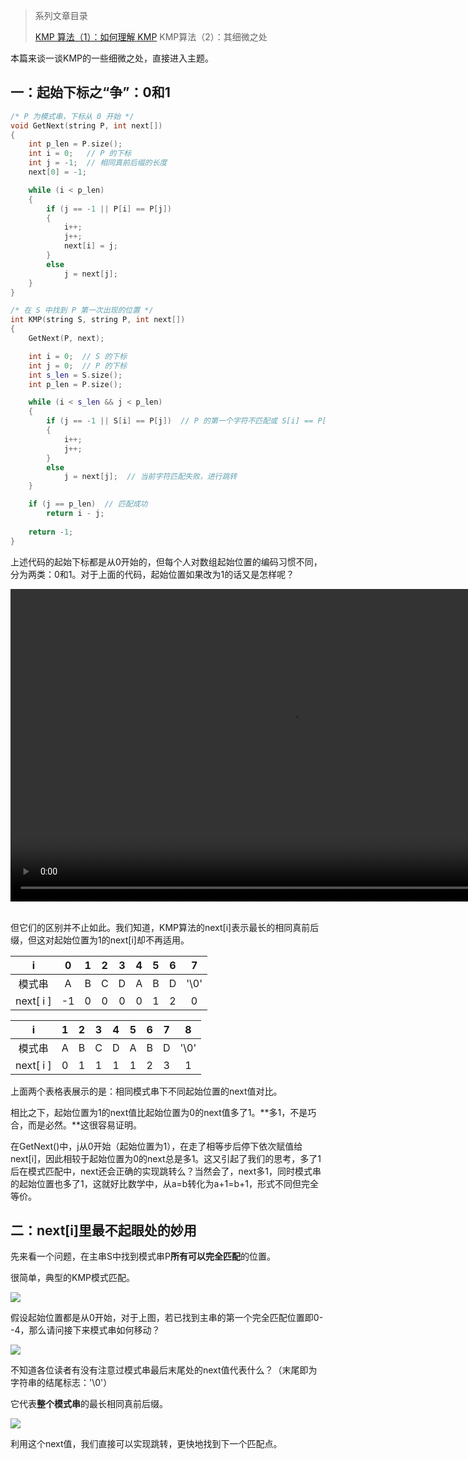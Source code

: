 >系列文章目录
>
>[KMP 算法（1）：如何理解 KMP](https://61mon.com/index.php/archives/183/)
>KMP算法（2）：其细微之处

本篇来谈一谈KMP的一些细微之处，直接进入主题。


<!--more-->


## 一：起始下标之“争”：0和1
```c++
/* P 为模式串，下标从 0 开始 */
void GetNext(string P, int next[])
{
    int p_len = P.size();
    int i = 0;   // P 的下标
    int j = -1;  // 相同真前后缀的长度
    next[0] = -1;

    while (i < p_len)
    {
        if (j == -1 || P[i] == P[j])
        {
            i++;
            j++;
            next[i] = j;
        }
        else
            j = next[j];
    }
}

/* 在 S 中找到 P 第一次出现的位置 */
int KMP(string S, string P, int next[])
{
    GetNext(P, next);

    int i = 0;  // S 的下标
    int j = 0;  // P 的下标
    int s_len = S.size();
    int p_len = P.size();

    while (i < s_len && j < p_len)
    {
        if (j == -1 || S[i] == P[j])  // P 的第一个字符不匹配或 S[i] == P[j]
        {
            i++;
            j++;
        }
        else
            j = next[j];  // 当前字符匹配失败，进行跳转
    }

    if (j == p_len)  // 匹配成功
        return i - j;
    
    return -1;
}
```
上述代码的起始下标都是从0开始的，但每个人对数组起始位置的编码习惯不同，分为两类：0和1。对于上面的代码，起始位置如果改为1的话又是怎样呢？

<div id="centervideo">
<video  width="900" height="500" controls="controls">
  <source src="https://61mon.com/images/illustrations/KMP/16-kmp_compare.mp4" type="video/mp4">
</video>
</div>
</br>

但它们的区别并不止如此。我们知道，KMP算法的next[i]表示最长的相同真前后缀，但这对起始位置为1的next[i]却不再适用。

|     i     |  0   |  1   |  2   |  3   |  4   |  5   |  6   |   7   |
| :-------: | :--: | :--: | :--: | :--: | :--: | :--: | :--: | :---: |
|    模式串    |  A   |  B   |  C   |  D   |  A   |  B   |  D   | '\\0' |
| next[ i ] |  -1  |  0   |  0   |  0   |  0   |  1   |  2   |   0   |

|     i     |  1   |  2   |  3   |  4   |  5   |  6   |  7   |   8   |
| :-------: | :--: | :--: | :--: | :--: | :--: | :--: | :--: | :---: |
|    模式串    |  A   |  B   |  C   |  D   |  A   |  B   |  D   | '\\0' |
| next[ i ] |  0   |  1   |  1   |  1   |  1   |  2   |  3   |   1   |

上面两个表格表展示的是：相同模式串下不同起始位置的next值对比。

相比之下，起始位置为1的next值比起始位置为0的next值多了1。**多1，不是巧合，而是必然。**这很容易证明。

在GetNext()中，j从0开始（起始位置为1），在走了相等步后停下依次赋值给next[i]，因此相较于起始位置为0的next总是多1。这又引起了我们的思考，多了1后在模式匹配中，next还会正确的实现跳转么？当然会了，next多1，同时模式串的起始位置也多了1，这就好比数学中，从a=b转化为a+1=b+1，形式不同但完全等价。

## 二：next[i]里最不起眼处的妙用
先来看一个问题，在主串S中找到模式串P**所有可以完全匹配**的位置。

很简单，典型的KMP模式匹配。

![](https://61mon.com/images/illustrations/KMP/17.png)

假设起始位置都是从0开始，对于上图，若已找到主串的第一个完全匹配位置即0--4，那么请问接下来模式串如何移动？

![](https://61mon.com/images/illustrations/KMP/18.png)

不知道各位读者有没有注意过模式串最后末尾处的next值代表什么？（末尾即为字符串的结尾标志：'\\0'）

它代表**整个模式串**的最长相同真前后缀。

![](https://61mon.com/images/illustrations/KMP/19.png)

利用这个next值，我们直接可以实现跳转，更快地找到下一个匹配点。
